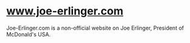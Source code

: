 # www.joe-erlinger.com
Joe-Erlinger.com is a non-official website on Joe Erlinger, President of McDonald's USA.
